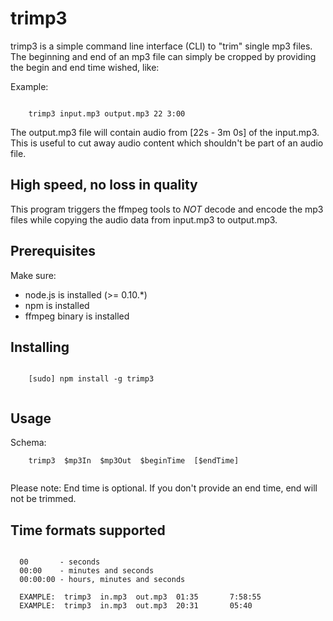 trimp3
======

trimp3 is a simple command line interface (CLI) to "trim" single mp3 files. 
The beginning and end of an mp3 file can simply be cropped by providing the
begin and end time wished, like:

Example:
```

    trimp3 input.mp3 output.mp3 22 3:00 

```

The output.mp3 file will contain audio from [22s - 3m 0s] of the input.mp3.
This is useful to cut away audio content which shouldn't be part of an audio file.

## High speed, no loss in quality

This program triggers the ffmpeg tools to *NOT* decode and encode the mp3 files
while copying the audio data from input.mp3 to output.mp3.

## Prerequisites

Make sure:
- node.js is installed (>= 0.10.*)
- npm is installed
- ffmpeg binary is installed 

## Installing

```

    [sudo] npm install -g trimp3
    

```

## Usage

Schema:

```
    trimp3  $mp3In  $mp3Out  $beginTime  [$endTime]
    
```

Please note:
End time is optional.
If you don't provide an end time, end will not be trimmed.

## Time formats supported

```

  00       - seconds
  00:00    - minutes and seconds
  00:00:00 - hours, minutes and seconds

  EXAMPLE:  trimp3  in.mp3  out.mp3  01:35       7:58:55
  EXAMPLE:  trimp3  in.mp3  out.mp3  20:31       05:40

```